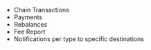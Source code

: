 - Chain Transactions
- Payments
- Rebalances
- Fee Report
- Notifications per type to specific destinations